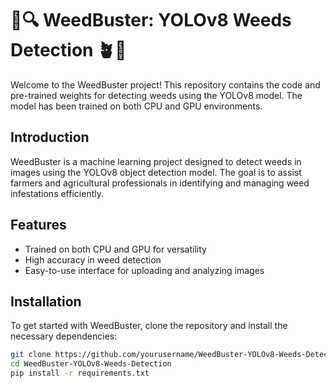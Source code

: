 # 🌿🔍 WeedBuster: YOLOv8 Weeds Detection 🪴📸

Welcome to the WeedBuster project! This repository contains the code and pre-trained weights for detecting weeds using the YOLOv8 model. The model has been trained on both CPU and GPU environments.

## Introduction
WeedBuster is a machine learning project designed to detect weeds in images using the YOLOv8 object detection model. The goal is to assist farmers and agricultural professionals in identifying and managing weed infestations efficiently.

## Features
- Trained on both CPU and GPU for versatility
- High accuracy in weed detection
- Easy-to-use interface for uploading and analyzing images

## Installation
To get started with WeedBuster, clone the repository and install the necessary dependencies:

```bash
git clone https://github.com/yourusername/WeedBuster-YOLOv8-Weeds-Detection.git
cd WeedBuster-YOLOv8-Weeds-Detection
pip install -r requirements.txt
